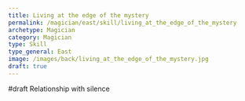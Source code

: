 ```yaml
---
title: Living at the edge of the mystery
permalink: /magician/east/skill/living_at_the_edge_of_the_mystery
archetype: Magician
category: Magician
type: Skill
type_general: East
image: /images/back/living_at_the_edge_of_the_mystery.jpg
draft: true
---
```

#draft Relationship with silence
